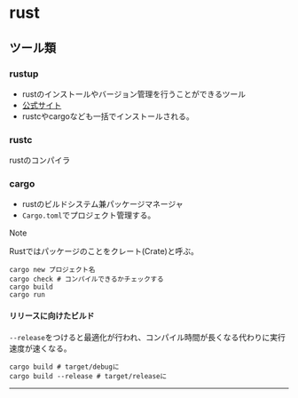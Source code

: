 # rust

## ツール類

### rustup

- rustのインストールやバージョン管理を行うことができるツール
- [公式サイト](https://rustup.rs/)
- rustcやcargoなども一括でインストールされる。

### rustc

rustのコンパイラ

### cargo

- rustのビルドシステム兼パッケージマネージャ
- `Cargo.toml`でプロジェクト管理する。

> [!NOTE]
> Rustではパッケージのことをクレート(Crate)と呼ぶ。

```shell
cargo new プロジェクト名
cargo check # コンパイルできるかチェックする
cargo build
cargo run
```

#### リリースに向けたビルド

`--release`をつけると最適化が行われ、コンパイル時間が長くなる代わりに実行速度が速くなる。

```shell
cargo build # target/debugに
cargo build --release # target/releaseに
```

---
